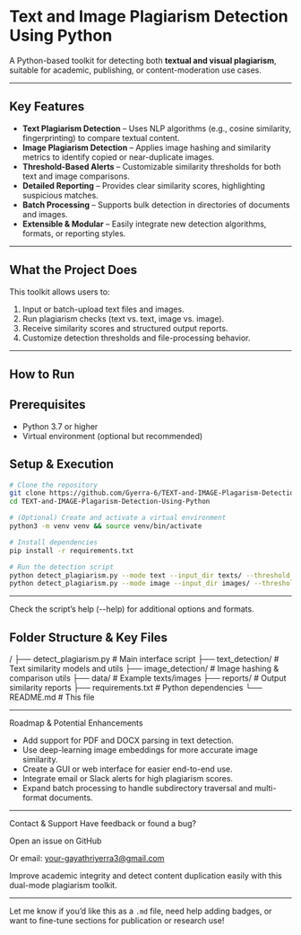 # Text and Image Plagiarism Detection Using Python

A Python-based toolkit for detecting both **textual and visual plagiarism**, suitable for academic, publishing, or content-moderation use cases.

---

## Key Features

- **Text Plagiarism Detection** – Uses NLP algorithms (e.g., cosine similarity, fingerprinting) to compare textual content.
- **Image Plagiarism Detection** – Applies image hashing and similarity metrics to identify copied or near-duplicate images.
- **Threshold-Based Alerts** – Customizable similarity thresholds for both text and image comparisons.
- **Detailed Reporting** – Provides clear similarity scores, highlighting suspicious matches.
- **Batch Processing** – Supports bulk detection in directories of documents and images.
- **Extensible & Modular** – Easily integrate new detection algorithms, formats, or reporting styles.

---

## What the Project Does

This toolkit allows users to:

1. Input or batch-upload text files and images.
2. Run plagiarism checks (text vs. text, image vs. image).
3. Receive similarity scores and structured output reports.
4. Customize detection thresholds and file-processing behavior.

---

## How to Run 

## Prerequisites

- Python 3.7 or higher  
- Virtual environment (optional but recommended)  

## Setup & Execution

```bash
# Clone the repository
git clone https://github.com/Gyerra-6/TEXT-and-IMAGE-Plagarism-Detection-Using-Python.git
cd TEXT-and-IMAGE-Plagarism-Detection-Using-Python

# (Optional) Create and activate a virtual environment
python3 -m venv venv && source venv/bin/activate

# Install dependencies
pip install -r requirements.txt

# Run the detection script
python detect_plagiarism.py --mode text --input_dir texts/ --threshold 0.8
python detect_plagiarism.py --mode image --input_dir images/ --threshold 0.9
```

---

Check the script’s help (--help) for additional options and formats.

## Folder Structure & Key Files

/
├── detect_plagiarism.py   # Main interface script
├── text_detection/        # Text similarity models and utils
├── image_detection/       # Image hashing & comparison utils
├── data/                  # Example texts/images
├── reports/               # Output similarity reports
├── requirements.txt       # Python dependencies
└── README.md              # This file

---

Roadmap & Potential Enhancements
- Add support for PDF and DOCX parsing in text detection.
- Use deep-learning image embeddings for more accurate image similarity.
- Create a GUI or web interface for easier end-to-end use.
- Integrate email or Slack alerts for high plagiarism scores.
- Expand batch processing to handle subdirectory traversal and multi-format documents.

---

Contact & Support
Have feedback or found a bug?

Open an issue on GitHub

Or email: your-gayathriyerra3@gmail.com

Improve academic integrity and detect content duplication easily with this dual-mode plagiarism toolkit.

---

Let me know if you’d like this as a `.md` file, need help adding badges, or want to fine-tune sections for publication or research use!
